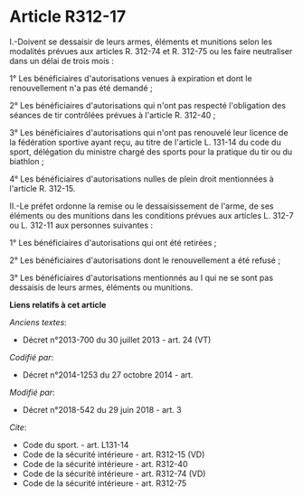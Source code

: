# Article R312-17

I.-Doivent se dessaisir de leurs armes, éléments et munitions selon les modalités prévues aux articles R. 312-74 et R. 312-75
ou les faire neutraliser dans un délai de trois mois : 

1° Les bénéficiaires d'autorisations venues à expiration et dont le renouvellement n'a pas été demandé ; 

2° Les bénéficiaires d'autorisations qui n'ont pas respecté l'obligation des séances de tir contrôlées prévues à l'article R.
312-40 ; 

3° Les bénéficiaires d'autorisations qui n'ont pas renouvelé leur licence de la fédération sportive ayant reçu, au titre de
l'article L. 131-14 du code du sport, délégation du ministre chargé des sports pour la pratique du tir ou du biathlon ; 

4° Les bénéficiaires d'autorisations nulles de plein droit mentionnées à l'article R. 312-15. 

II.-Le préfet ordonne la remise ou le dessaisissement de l'arme, de ses éléments ou des munitions dans les conditions prévues
aux articles L. 312-7 ou L. 312-11 aux personnes suivantes : 

1° Les bénéficiaires d'autorisations qui ont été retirées ; 

2° Les bénéficiaires d'autorisations dont le renouvellement a été refusé ; 

3° Les bénéficiaires d'autorisations mentionnés au I qui ne se sont pas dessaisis de leurs armes, éléments ou munitions.

**Liens relatifs à cet article**

_Anciens textes_:

  - Décret n°2013-700 du 30 juillet 2013 - art. 24 (VT)

_Codifié par_:

  - Décret n°2014-1253 du 27 octobre 2014 - art.

_Modifié par_:

  - Décret n°2018-542 du 29 juin 2018 - art. 3

_Cite_:

  - Code du sport. - art. L131-14
  - Code de la sécurité intérieure - art. R312-15 (VD)
  - Code de la sécurité intérieure - art. R312-40
  - Code de la sécurité intérieure - art. R312-74 (VD)
  - Code de la sécurité intérieure - art. R312-75
